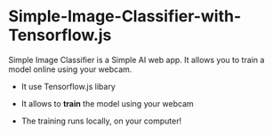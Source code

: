 # Simple-Image-Classifier-with-Tensorflow.js

Simple Image Classifier is a Simple AI web app. It allows you to train a model online using your webcam.

* It use Tensorflow.js libary

* It allows to **train** the model using your webcam

* The training runs locally, on your computer!
